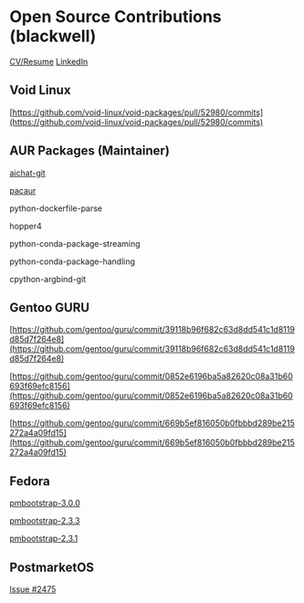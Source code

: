 # Open Source Contributions (blackwell)

[CV/Resume](https://blackwellops.github.io/cv24.pdf)
[LinkedIn](https://www.linkedin.com/in/blackwelljason/)
   
## Void Linux

[https://github.com/void-linux/void-packages/pull/52980/commits](https://github.com/void-linux/void-packages/pull/52980/commits)

    
## AUR Packages (Maintainer)
    
[aichat-git](https://aur.archlinux.org/packages/aichat-git)

[pacaur](https://aur.archlinux.org/packages/pacaur)

python-dockerfile-parse 

hopper4 

python-conda-package-streaming 

python-conda-package-handling 

cpython-argbind-git 


## Gentoo GURU 

[https://github.com/gentoo/guru/commit/39118b96f682c63d8dd541c1d8119d85d7f264e8](https://github.com/gentoo/guru/commit/39118b96f682c63d8dd541c1d8119d85d7f264e8)

[https://github.com/gentoo/guru/commit/0852e6196ba5a82620c08a31b60693f69efc8156](https://github.com/gentoo/guru/commit/0852e6196ba5a82620c08a31b60693f69efc8156)

[https://github.com/gentoo/guru/commit/669b5ef816050b0fbbbd289be215272a4a09fd15](https://github.com/gentoo/guru/commit/669b5ef816050b0fbbbd289be215272a4a09fd15)


## Fedora 

[pmbootstrap-3.0.0][pmbootstrap-3.0.0]

[pmbootstrap-2.3.3][pmbootstrap-2.3.3]

[pmbootstrap-2.3.1][pmbootstrap-2.3.1]


[pmbootstrap-3.0.0]: https://src.fedoraproject.org/rpms/pmbootstrap/c/f0db6caad54290d48a6e3ccf5b0f26c45c7a73ad?branch=rawhide
[pmbootstrap-2.3.1]: https://src.fedoraproject.org/rpms/pmbootstrap/c/613271ac8c52aa5d3ba03ba472b53e26ebe2451b?branch=rawhide
[pmbootstrap-2.3.3]: https://src.fedoraproject.org/rpms/pmbootstrap/c/2571b8550d4ab31b1d4d23e2133ce25e17262d12?branch=rawhide


## PostmarketOS
 
[Issue #2475][issue-2475]

[issue-2475]: https://gitlab.postmarketos.org/postmarketOS/pmbootstrap/-/issues/2475